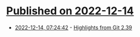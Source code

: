 # [Published on 2022-12-14](index.md)

* [2022-12-14, 07:24:42](https://lobste.rs/s/fholod/highlights_from_git_2_39) - [Highlights from Git 2.39](https://github.blog/2022-12-12-highlights-from-git-2-39/)
